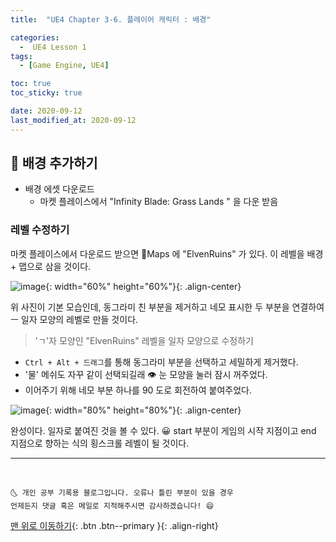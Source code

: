```yaml
---
title:  "UE4 Chapter 3-6. 플레이어 캐릭터 : 배경" 

categories:
  -  UE4 Lesson 1 
tags:
  - [Game Engine, UE4]

toc: true
toc_sticky: true

date: 2020-09-12
last_modified_at: 2020-09-12
---
```


## 🔔 배경 추가하기

- 배경 에셋 다운로드
  - 마켓 플레이스에서 "Infinity Blade: Grass Lands
" 을 다운 받음

### 레벨 수정하기

마켓 플레이스에서 다운로드 받으면 📂Maps 에 "ElvenRuins" 가 있다. 이 레벨을 배경 + 맵으로 삼을 것이다.

![image](https://user-images.githubusercontent.com/42318591/92984203-6ce63080-f4e3-11ea-8025-cbc1424f6afb.png){: width="60%" height="60%"}{: .align-center}

위 사진이 기본 모습인데, 동그라미 친 부분을 제거하고 네모 표시한 두 부분을 연결하여 ㅡ 일자 모양의 레벨로 만들 것이다. 

> 'ㄱ'자 모양인 "ElvenRuins" 레벨을 일자 모양으로 수정하기

- `Ctrl + Alt + 드래그`를 통해 동그라미 부분을 선택하고 세밀하게 제거했다.
- '물' 메쉬도 자꾸 같이 선택되길래 👁 눈 모양을 눌러 잠시 꺼주었다.
- 이어주기 위해 네모 부분 하나를 90 도로 회전하여 붙여주었다.

![image](https://user-images.githubusercontent.com/42318591/92985318-61e3ce00-f4ec-11ea-8ca9-6d6001287b51.png){: width="80%" height="80%"}{: .align-center}

완성이다. 일자로 붙여진 것을 볼 수 있다. 😀 start 부분이 게임의 시작 지점이고 end 지점으로 향하는 식의 횡스크롤 레벨이 될 것이다. 


***
<br>

    🌜 개인 공부 기록용 블로그입니다. 오류나 틀린 부분이 있을 경우 
    언제든지 댓글 혹은 메일로 지적해주시면 감사하겠습니다! 😄

[맨 위로 이동하기](#){: .btn .btn--primary }{: .align-right}